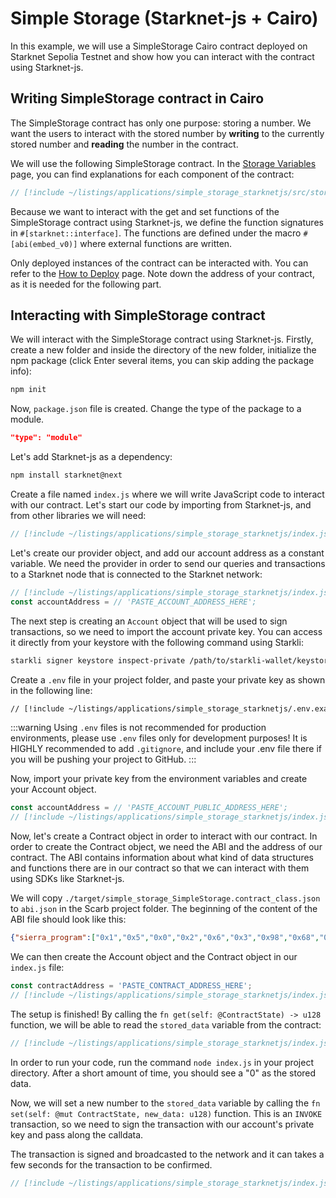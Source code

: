 # Simple Storage (Starknet-js + Cairo)

In this example, we will use a SimpleStorage Cairo contract deployed on Starknet Sepolia Testnet and show how you can interact with the contract using Starknet-js.

## Writing SimpleStorage contract in Cairo

The SimpleStorage contract has only one purpose: storing a number. We want the users to interact with the stored number by **writing** to the currently stored number and **reading** the number in the contract.

We will use the following SimpleStorage contract. In the [Storage Variables](/getting-started/basics/variables) page, you can find explanations for each component of the contract:

```rust
// [!include ~/listings/applications/simple_storage_starknetjs/src/storage.cairo:contract]
```

Because we want to interact with the get and set functions of the SimpleStorage contract using Starknet-js, we define the function signatures in `#[starknet::interface]`. The functions are defined under the macro `#[abi(embed_v0)]` where external functions are written.

Only deployed instances of the contract can be interacted with. You can refer to the [How to Deploy](/getting-started/interacting/how_to_deploy) page. Note down the address of your contract, as it is needed for the following part.

## Interacting with SimpleStorage contract

We will interact with the SimpleStorage contract using Starknet-js. Firstly, create a new folder and inside the directory of the new folder, initialize the npm package (click Enter several items, you can skip adding the package info):

```bash [Terminal]
npm init
```

Now, `package.json` file is created. Change the type of the package to a module.

```json
"type": "module"
```

Let's add Starknet-js as a dependency:

```bash [Terminal]
npm install starknet@next
```

Create a file named `index.js` where we will write JavaScript code to interact with our contract. Let's start our code by importing from Starknet-js, and from other libraries we will need:

```js
// [!include ~/listings/applications/simple_storage_starknetjs/index.js:imports]
```

Let's create our provider object, and add our account address as a constant variable. We need the provider in order to send our queries and transactions to a Starknet node that is connected to the Starknet network: 

```js
// [!include ~/listings/applications/simple_storage_starknetjs/index.js:provider]
const accountAddress = // 'PASTE_ACCOUNT_ADDRESS_HERE';
```

The next step is creating an `Account` object that will be used to sign transactions, so we need to import the account private key. You can access it directly from your keystore with the following command using Starkli: 

```bash [Terminal]
starkli signer keystore inspect-private /path/to/starkli-wallet/keystore.json --raw
```

Create a `.env` file in your project folder, and paste your private key as shown in the following line:

```bash [Terminal]
// [!include ~/listings/applications/simple_storage_starknetjs/.env.example]
```

:::warning
Using `.env` files is not recommended for production environments, please use `.env` files only for development purposes! It is HIGHLY recommended to add `.gitignore`, and include your .env file there if you will be pushing your project to GitHub.
:::

Now, import your private key from the environment variables and create your Account object.
```js
const accountAddress = // 'PASTE_ACCOUNT_PUBLIC_ADDRESS_HERE';
// [!include ~/listings/applications/simple_storage_starknetjs/index.js:account]
```

Now, let's create a Contract object in order to interact with our contract. In order to create the Contract object, we need the ABI and the address of our contract. The ABI contains information about what kind of data structures and functions there are in our contract so that we can interact with them using SDKs like Starknet-js. 

We will copy `./target/simple_storage_SimpleStorage.contract_class.json` to `abi.json` in the Scarb project folder. The beginning of the content of the ABI file should look like this: 

```json
{"sierra_program":["0x1","0x5","0x0","0x2","0x6","0x3","0x98","0x68","0x18", //...
```

We can then create the Account object and the Contract object in our `index.js` file:

```js
const contractAddress = 'PASTE_CONTRACT_ADDRESS_HERE';
// [!include ~/listings/applications/simple_storage_starknetjs/index.js:contract]
```

The setup is finished! By calling the `fn get(self: @ContractState) -> u128` function, we will be able to read the `stored_data` variable from the contract:

```js
// [!include ~/listings/applications/simple_storage_starknetjs/index.js:get]
```

In order to run your code, run the command `node index.js` in your project directory. After a short amount of time, you should see a "0" as the stored data.

Now, we will set a new number to the `stored_data` variable by calling the `fn set(self: @mut ContractState, new_data: u128)` function. This is an `INVOKE` transaction, so we need to sign the transaction with our account's private key and pass along the calldata.

The transaction is signed and broadcasted to the network and it can takes a few seconds for the transaction to be confirmed.

```js
// [!include ~/listings/applications/simple_storage_starknetjs/index.js:set]
```
